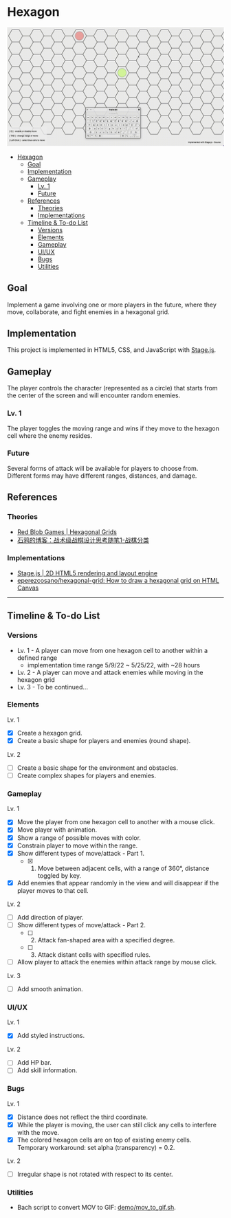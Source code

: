 # Hexagon

![Lv. 1 Demo Image](demo/hexagon-v1.gif)

- [Hexagon](#hexagon)
  - [Goal](#goal)
  - [Implementation](#implementation)
  - [Gameplay](#gameplay)
    - [Lv. 1](#lv-1)
    - [Future](#future)
  - [References](#references)
    - [Theories](#theories)
    - [Implementations](#implementations)
  - [Timeline & To-do List](#timeline--to-do-list)
    - [Versions](#versions)
    - [Elements](#elements)
    - [Gameplay](#gameplay-1)
    - [UI/UX](#uiux)
    - [Bugs](#bugs)
    - [Utilities](#utilities)

## Goal
Implement a game involving one or more players in the future, where they move, collaborate, and fight enemies in a hexagonal grid. 

## Implementation
This project is implemented in HTML5, CSS, and JavaScript with [Stage.js](https://piqnt.com/stage.js/).

## Gameplay
The player controls the character (represented as a circle) that starts from the center of the screen and will encounter random enemies.

### Lv. 1
The player toggles the moving range and wins if they move to the hexagon cell where the enemy resides.

### Future
Several forms of attack will be available for players to choose from. Different forms may have different ranges, distances, and damage.

## References
### Theories
* [Red Blob Games | Hexagonal Grids](https://www.redblobgames.com/grids/hexagons/)
* [石鸦的博客：战术级战棋设计思考随笔1-战棋分类](https://zafara-zd.github.io/blog/%E6%88%98%E6%9C%AF%E7%BA%A7%E6%88%98%E6%A3%8B%E8%AE%BE%E8%AE%A1%E6%80%9D%E8%80%83%E9%9A%8F%E7%AC%941-%E6%88%98%E6%A3%8B%E5%88%86%E7%B1%BB/)

### Implementations
* [Stage.js | 2D HTML5 rendering and layout engine](https://github.com/shakiba/stage.js)
* [eperezcosano/hexagonal-grid: How to draw a hexagonal grid on HTML Canvas](https://github.com/eperezcosano/hexagonal-grid)

--- 

## Timeline & To-do List

### Versions
* Lv. 1 - A player can move from one hexagon cell to another within a defined range
  * implementation time range 5/9/22 ~ 5/25/22, with ~28 hours
* Lv. 2 - A player can move and attack enemies while moving in the hexagon grid
* Lv. 3 - To be continued...

### Elements
Lv. 1
- [x] Create a hexagon grid.
- [x] Create a basic shape for players and enemies (round shape).

Lv. 2
- [ ] Create a basic shape for the environment and obstacles.
- [ ] Create complex shapes for players and enemies.

### Gameplay
Lv. 1
- [x] Move the player from one hexagon cell to another with a mouse click.
- [x] Move player with animation.
- [x] Show a range of possible moves with color.
- [x] Constrain player to move within the range.
- [x] Show different types of move/attack - Part 1.
  - [x] 1. Move between adjacent cells, with a range of 360°, distance toggled by key.
- [x] Add enemies that appear randomly in the view and will disappear if the player moves to that cell.

Lv. 2
- [ ] Add direction of player.
- [ ] Show different types of move/attack - Part 2.
  - [ ] 2. Attack fan-shaped area with a specified degree.
  - [ ] 3. Attack distant cells with specified rules.
- [ ] Allow player to attack the enemies within attack range by mouse click.

Lv. 3
- [ ] Add smooth animation.

### UI/UX
Lv. 1
- [x] Add styled instructions.

Lv. 2
- [ ] Add HP bar.
- [ ] Add skill information.

### Bugs
Lv. 1
- [x] Distance does not reflect the third coordinate.
- [x] While the player is moving, the user can still click any cells to interfere with the move.
- [x] The colored hexagon cells are on top of existing enemy cells. Temporary workaround: set alpha (transparency) = 0.2.

Lv. 2
- [ ] Irregular shape is not rotated with respect to its center.

### Utilities
* Bach script to convert MOV to GIF: [demo/mov_to_gif.sh](demo/mov_to_gif.sh).
